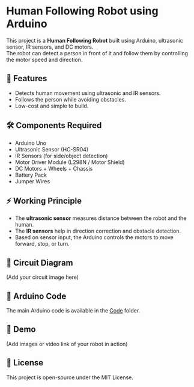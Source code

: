 # Human Following Robot using Arduino

This project is a **Human Following Robot** built using Arduino, ultrasonic sensor, IR sensors, and DC motors.  
The robot can detect a person in front of it and follow them by controlling the motor speed and direction.

## 🚀 Features
- Detects human movement using ultrasonic and IR sensors.
- Follows the person while avoiding obstacles.
- Low-cost and simple to build.

## 🛠️ Components Required
- Arduino Uno
- Ultrasonic Sensor (HC-SR04)
- IR Sensors (for side/object detection)
- Motor Driver Module (L298N / Motor Shield)
- DC Motors + Wheels + Chassis
- Battery Pack
- Jumper Wires

## ⚡ Working Principle
- The **ultrasonic sensor** measures distance between the robot and the human.
- The **IR sensors** help in direction correction and obstacle detection.
- Based on sensor input, the Arduino controls the motors to move forward, stop, or turn.

## 📜 Circuit Diagram
(Add your circuit image here)

## 🔧 Arduino Code
The main Arduino code is available in the [Code](.code.ino) folder.

## 📸 Demo
(Add images or video link of your robot in action)

## 📄 License
This project is open-source under the MIT License.
